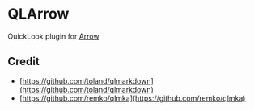 # QLArrow

QuickLook plugin for [Arrow](https://arrow.apache.org/)

## Credit

- [https://github.com/toland/qlmarkdown](https://github.com/toland/qlmarkdown)
- [https://github.com/remko/qlmka](https://github.com/remko/qlmka)
